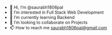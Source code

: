 - 👋 Hi, I’m @saurabh1806pal
- 👀 I’m interested in Full Stack Web Development
- 🌱 I’m currently learning Backend
- 💞️ I’m looking to collaborate on Projects
- 📫 How to reach me saurabh1806pal@gmail.com

<!---
saurabh1806pal/saurabh1806pal is a ✨ special ✨ repository because its `README.md` (this file) appears on your GitHub profile.
You can click the Preview link to take a look at your changes.
--->
